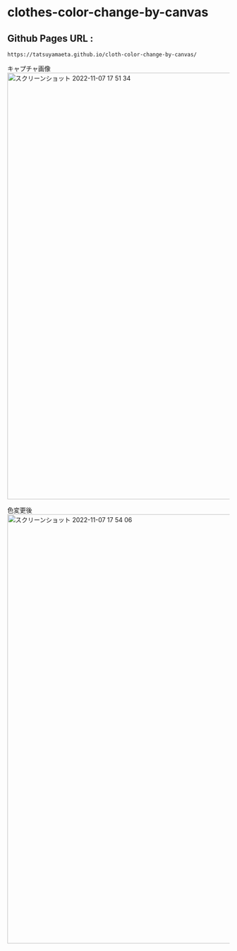 # clothes-color-change-by-canvas

## Github Pages URL : 
    https://tatsuyamaeta.github.io/cloth-color-change-by-canvas/
    
キャプチャ画像
<img width="966" alt="スクリーンショット 2022-11-07 17 51 34" src="https://user-images.githubusercontent.com/64568445/200267404-91a9a9b5-e257-43e9-bc86-321164e4afdc.png">

色変更後
<img width="972" alt="スクリーンショット 2022-11-07 17 54 06" src="https://user-images.githubusercontent.com/64568445/200267995-494e182b-4ff0-4c02-a0f1-587f5ecbc97b.png">
